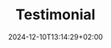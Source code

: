 ---
title: 'Testimonial'
date: 2024-12-10T13:14:29+02:00
draft: false
type: testimonial
layout: testimonial
---
